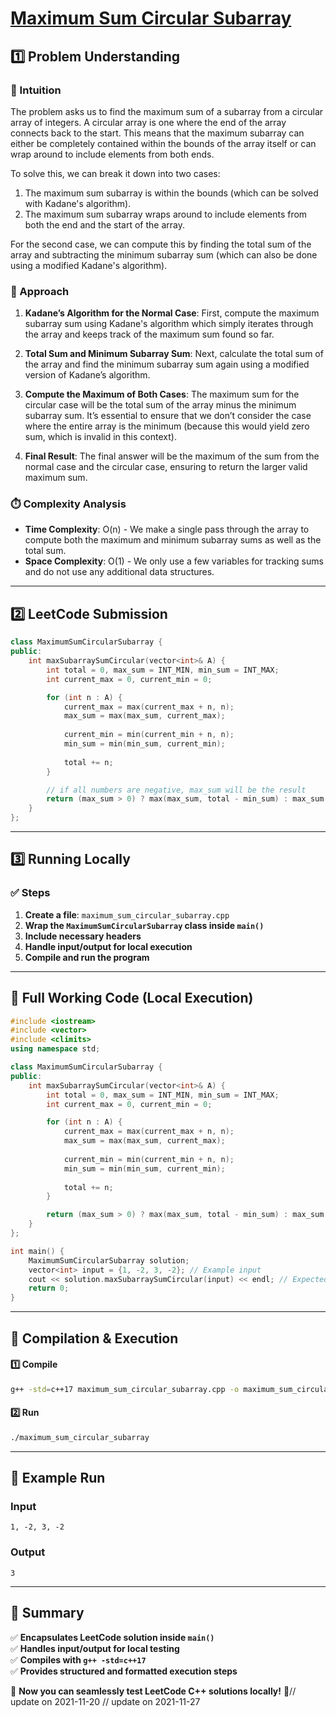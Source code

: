 # **[Maximum Sum Circular Subarray](https://leetcode.com/problems/maximum-sum-circular-subarray/description/)**  

## **1️⃣ Problem Understanding**  
### **📌 Intuition**  
The problem asks us to find the maximum sum of a subarray from a circular array of integers. A circular array is one where the end of the array connects back to the start. This means that the maximum subarray can either be completely contained within the bounds of the array itself or can wrap around to include elements from both ends. 

To solve this, we can break it down into two cases: 
1. The maximum sum subarray is within the bounds (which can be solved with Kadane's algorithm).
2. The maximum sum subarray wraps around to include elements from both the end and the start of the array.

For the second case, we can compute this by finding the total sum of the array and subtracting the minimum subarray sum (which can also be done using a modified Kadane's algorithm). 

### **🚀 Approach**  
1. **Kadane’s Algorithm for the Normal Case**: First, compute the maximum subarray sum using Kadane's algorithm which simply iterates through the array and keeps track of the maximum sum found so far.
  
2. **Total Sum and Minimum Subarray Sum**: Next, calculate the total sum of the array and find the minimum subarray sum again using a modified version of Kadane’s algorithm.

3. **Compute the Maximum of Both Cases**: The maximum sum for the circular case will be the total sum of the array minus the minimum subarray sum. It’s essential to ensure that we don’t consider the case where the entire array is the minimum (because this would yield zero sum, which is invalid in this context).

4. **Final Result**: The final answer will be the maximum of the sum from the normal case and the circular case, ensuring to return the larger valid maximum sum.

### **⏱️ Complexity Analysis**  
- **Time Complexity**: O(n) - We make a single pass through the array to compute both the maximum and minimum subarray sums as well as the total sum.
- **Space Complexity**: O(1) - We only use a few variables for tracking sums and do not use any additional data structures.

---  

## **2️⃣ LeetCode Submission**  
```cpp
class MaximumSumCircularSubarray {
public:
    int maxSubarraySumCircular(vector<int>& A) {
        int total = 0, max_sum = INT_MIN, min_sum = INT_MAX;
        int current_max = 0, current_min = 0;

        for (int n : A) {
            current_max = max(current_max + n, n);
            max_sum = max(max_sum, current_max);
            
            current_min = min(current_min + n, n);
            min_sum = min(min_sum, current_min);
            
            total += n;
        }

        // if all numbers are negative, max_sum will be the result
        return (max_sum > 0) ? max(max_sum, total - min_sum) : max_sum;
    }
};
```  

---  

## **3️⃣ Running Locally**  
### **✅ Steps**  
1. **Create a file**: `maximum_sum_circular_subarray.cpp`  
2. **Wrap the `MaximumSumCircularSubarray` class inside `main()`**  
3. **Include necessary headers**  
4. **Handle input/output for local execution**  
5. **Compile and run the program**  

---  

## **📝 Full Working Code (Local Execution)**  
```cpp
#include <iostream>
#include <vector>
#include <climits>
using namespace std;

class MaximumSumCircularSubarray {
public:
    int maxSubarraySumCircular(vector<int>& A) {
        int total = 0, max_sum = INT_MIN, min_sum = INT_MAX;
        int current_max = 0, current_min = 0;

        for (int n : A) {
            current_max = max(current_max + n, n);
            max_sum = max(max_sum, current_max);
            
            current_min = min(current_min + n, n);
            min_sum = min(min_sum, current_min);
            
            total += n;
        }

        return (max_sum > 0) ? max(max_sum, total - min_sum) : max_sum;
    }
};

int main() {
    MaximumSumCircularSubarray solution;
    vector<int> input = {1, -2, 3, -2}; // Example input
    cout << solution.maxSubarraySumCircular(input) << endl; // Expected output: 3
    return 0;
}
```  

---  

## **🔧 Compilation & Execution**  
#### **1️⃣ Compile**  
```bash
g++ -std=c++17 maximum_sum_circular_subarray.cpp -o maximum_sum_circular_subarray
```  

#### **2️⃣ Run**  
```bash
./maximum_sum_circular_subarray
```  

---  

## **🎯 Example Run**  
### **Input**  
```
1, -2, 3, -2
```  
### **Output**  
```
3
```  

---  

## **📌 Summary**  
✅ **Encapsulates LeetCode solution inside `main()`**  
✅ **Handles input/output for local testing**  
✅ **Compiles with `g++ -std=c++17`**  
✅ **Provides structured and formatted execution steps**  

🚀 **Now you can seamlessly test LeetCode C++ solutions locally!** 🚀// update on 2021-11-20
// update on 2021-11-27
